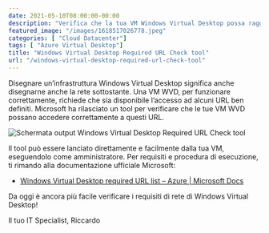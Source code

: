 ```yaml
---
date: 2021-05-10T08:00:00-00:00
description: "Verifica che la tua VM Windows Virtual Desktop possa raggiungere correttamente gli URL necessari al suo funzionamento."
featured_image: "/images/1618517026778.jpeg"
categories: [ "Cloud Datacenter"]
tags: [ "Azure Virtual Desktop"]
title: "Windows Virtual Desktop Required URL Check tool"
url: "/windows-virtual-desktop-required-url-check-tool"
---
```

Disegnare un’infrastruttura Windows Virtual Desktop significa anche disegnarne anche la rete sottostante. Una VM WVD, per funzionare correttamente, richiede che sia disponibile l’accesso ad alcuni URL ben definiti. Microsoft ha rilasciato un tool per verificare che le tue VM WVD possano accedere correttamente a questi URL.

![Schermata output Windows Virtual Desktop Required URL Check tool](/images/1618517026778.jpeg)

Il tool può essere lanciato direttamente e facilmente dalla tua VM, eseguendolo come amministratore. Per requisiti e procedura di esecuzione, ti rimando alla documentazione ufficiale Microsoft:
- [Windows Virtual Desktop required URL list – Azure | Microsoft Docs](https://docs.microsoft.com/en-us/azure/virtual-desktop/safe-url-list#required-url-check-tool)

Da oggi è ancora più facile verificare i requisiti di rete di Windows Virtual Desktop!

Il tuo IT Specialist, Riccardo